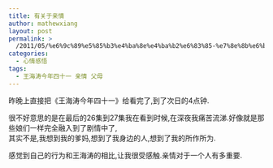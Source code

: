 ```yaml
---
title: 有关于亲情
author: mathewxiang
layout: post
permalink: >
  /2011/05/%e6%9c%89%e5%85%b3%e4%ba%8e%e4%ba%b2%e6%83%85-%e7%8e%8b%e6%b5%b7%e6%b6%9b%e4%bb%8a%e5%b9%b4%e5%9b%9b%e5%8d%81%e4%b8%80/
categories:
  - 心情感悟
tags:
  - 王海涛今年四十一 亲情 父母
---
```

昨晚上直接把《王海涛今年四十一》给看完了,到了次日的4点钟.

很不好意思的是在最后的26集到27集我在看到时候,在深夜我痛苦流涕.好像就是那些娘们一样完全融入到了剧情中了,  
其实不是,我想到我的爹妈,想到了我身边的人,想到了我的所作所为.

感觉到自己的行为和王海涛的相比,让我很受感触.亲情对于一个人有多重要.